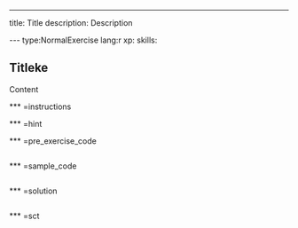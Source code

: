 ---
title: Title
description: Description

--- type:NormalExercise lang:r xp: skills:
## Titleke 
Content

*** =instructions

*** =hint

*** =pre_exercise_code
```{r}

```

*** =sample_code
```{r}

```

*** =solution
```{r}

```

*** =sct
```{r}

```
